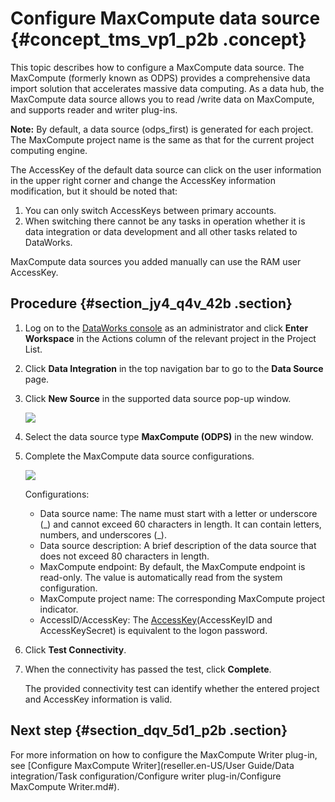 # Configure MaxCompute data source {#concept_tms_vp1_p2b .concept}

This topic describes how to configure a MaxCompute data source. The MaxCompute \(formerly known as ODPS\) provides a comprehensive data import solution that accelerates massive data computing. As a data hub, the MaxCompute data source allows you to read /write data on MaxCompute, and supports reader and writer plug-ins.

**Note:** By default, a data source \(odps\_first\) is generated for each project. The MaxCompute project name is the same as that for the current project computing engine.

The AccessKey of the default data source can click on the user information in the upper right corner and change the AccessKey information modification, but it should be noted that:

1.  You can only switch AccessKeys between primary accounts.
2.  When switching there cannot be any tasks in operation whether it is data integration or data development and all other tasks related to DataWorks.

MaxCompute data sources you added manually can use the RAM user AccessKey.

## Procedure {#section_jy4_q4v_42b .section}

1.  Log on to the [DataWorks console](https://partners-intl.aliyun.com) as an administrator and click **Enter Workspace** in the Actions column of the relevant project in the Project List.
2.  Click **Data Integration** in the top navigation bar to go to the **Data Source** page.
3.  Click **New Source** in the supported data source pop-up window.

    ![](http://static-aliyun-doc.oss-cn-hangzhou.aliyuncs.com/assets/img/16204/15514227497542_en-US.png)

4.  Select the data source type **MaxCompute \(ODPS\)** in the new window.
5.  Complete the MaxCompute data source configurations.

    ![](http://static-aliyun-doc.oss-cn-hangzhou.aliyuncs.com/assets/img/16204/15514227497543_en-US.jpg)

    Configurations:

    -   Data source name: The name must start with a letter or underscore \(\_\) and cannot exceed 60 characters in length. It can contain letters, numbers, and underscores \(\_\).
    -   Data source description: A brief description of the data source that does not exceed 80 characters in length.
    -   MaxCompute endpoint: By default, the MaxCompute endpoint is read-only. The value is automatically read from the system configuration.
    -   MaxCompute project name: The corresponding MaxCompute project indicator.
    -   AccessID/AccessKey: The [AccessKey](https://www.alibabacloud.com/help/zh/doc-detail/53045.htm)\(AccessKeyID and AccessKeySecret\) is equivalent to the logon password.
6.  Click **Test Connectivity**.
7.  When the connectivity has passed the test, click **Complete**.

    The provided connectivity test can identify whether the entered project and AccessKey information is valid.


## Next step {#section_dqv_5d1_p2b .section}

For more information on how to configure the MaxCompute Writer plug-in, see [Configure MaxCompute Writer](reseller.en-US/User Guide/Data integration/Task configuration/Configure writer plug-in/Configure MaxCompute Writer.md#).

